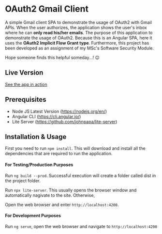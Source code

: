 # OAuth2 Gmail Client

A simple Gmail client SPA to demonstrate the usage of OAuth2 with Gmail APIs. When the user authorizes, the application shows the user's inbox where he can __only read his/her emails__. The purpose of this application to demonstrate the usage of OAuth2. Because this is an Angular SPA, here it uses the __OAuth2 Implicit Flow Grant type__. Furthermore, this project has been developed as an assignment of my MSc's Software Security Module. 

Hope someone finds this helpful someday...! :wink:

## Live Version

[See the app in action](https://ranjith-suranga.github.io/oauth2-gmail-client/)

## Prerequisites

* Node JS Latest Version (https://nodejs.org/en/)
* Angular CLI (https://cli.angular.io/)
* Lite Server (https://github.com/johnpapa/lite-server)

## Installation & Usage

First you need to run `npm install`. This will download and install all the dependencies that are
required to run the application. 

#### For Testing/Production Purposes

Run `ng build --prod`. Successful execution will create a folder called dist in the project folder.

Run `npx lite-server`. 
This usually opens the browser window and automatically nagivate to the site. Otherwise,

Open the web browser and enter `http://localhost:4200`.

#### For Development Purposes

Run `ng serve`, open the web browser and navigate to `http://localhost:4200`

